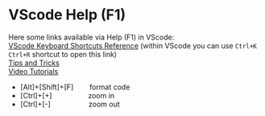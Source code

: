 # VScode Help (F1)

Here some links available via Help (F1) in VScode:  
[VScode Keyboard Shortcuts Reference][VScode shortcuts] (within VScode you can use `Ctrl+K Ctrl+R` shortcut to open this link)  
[Tips and Tricks](https://code.visualstudio.com/docs/getstarted/tips-and-tricks#vscode)  
[Video Tutorials](https://code.visualstudio.com/docs/getstarted/introvideos#VSCode)  

- [Alt]+[Shift]+[F]&emsp;&emsp; format code  
- [Ctrl]+[+] &emsp; &emsp; &emsp;&emsp; zoom in
- [Ctrl]+[-] &emsp; &emsp; &emsp; &emsp; zoom out

[VScode shortcuts]: https://code.visualstudio.com/shortcuts/keyboard-shortcuts-windows.pdf